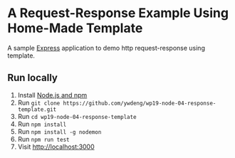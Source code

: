 # A Request-Response Example Using Home-Made Template

A sample [Express](http://expressjs.com/) application to demo http request-response using template.

## Run locally

1. Install [Node.js and npm](https://nodejs.org/)
1. Run `git clone https://github.com/ywdeng/wp19-node-04-response-template.git`
1. Run `cd wp19-node-04-response-template`
1. Run `npm install`
1. Run `npm install -g nodemon`
1. Run `npm run test`
1. Visit [http://localhost:3000](http://localhost:3000)
